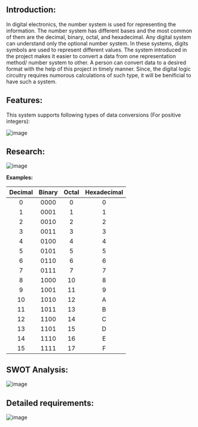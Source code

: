 ## Introduction: 

  In digital electronics, the number system is used for representing the information. The number system has different bases and the most common of them are the decimal, binary, octal, and hexadecimal. Any digital system can understand only the optional number system. In these systems, digits symbols are used to represent different values. The system introduced in the project makes it easier to convert a data from one representation method/ number system to other. A person can convert data to a desired format with the help of this project in timely manner. Since, the digital logic circuitry requires numorous calculations of such type, it will be benificial to have such a system. 


## Features:

This system supports following types of data conversions (For positive integers): 


![image](https://user-images.githubusercontent.com/80566521/114318753-16e67380-9b2c-11eb-8b23-4bc4af3ca7fa.png)

## Research:


![image](https://user-images.githubusercontent.com/80566521/114319584-bbb68000-9b2f-11eb-9044-67c8093a5842.png)

**Examples:**

| Decimal |	Binary | Octal	| Hexadecimal|
|:---:|:---:|:---:|:---:|
|0	|0000|	0|	0|
|1	|0001|	1|	1|
|2	|0010|	2|	2|
|3	|0011|	3| 3|
|4	|0100|	4| 4|
|5	|0101|	5| 5|
|6	|0110|	6| 6|
|7	|0111|	7|	7|
|8	|1000|	10|	8|
|9	|1001|	11|	9|
|10	|1010|	12|	A|
|11	|1011|	13|	B|
|12	|1100|	14|	C|
|13	|1101|	15|	D|
|14	|1110|	16|	E|
|15	|1111|	17|	F|
## SWOT Analysis: 







![image](https://github.com/Madhuraaaaa/StepIn-Mini-project/blob/main/1_Requirements/SWOT%20Analysis.png)



## Detailed requirements:





![image](https://user-images.githubusercontent.com/80566521/114319731-56af5a00-9b30-11eb-8d7f-41a5f5c6ad6a.png)
